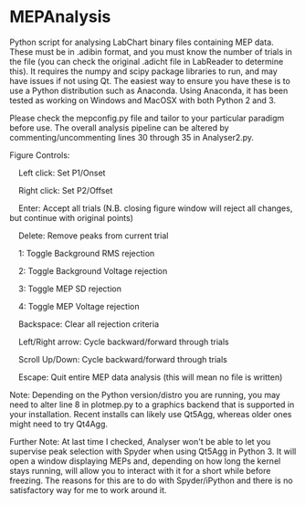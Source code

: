 # MEPAnalysis
Python script for analysing LabChart binary files containing MEP data. These must be in .adibin format, and you must know the number of trials in the file (you can check the original .adicht file in LabReader to determine this). It requires the numpy and scipy package libraries to run, and may have issues if not using Qt. The easiest way to ensure you have these is to use a Python distribution such as Anaconda. Using Anaconda, it has been tested as working on Windows and MacOSX with both Python 2 and 3.


Please check the mepconfig.py file and tailor to your particular paradigm before use. The overall analysis pipeline can be altered by commenting/uncommenting lines 30 through 35 in Analyser2.py. 


Figure Controls:

&nbsp;&nbsp;&nbsp;&nbsp;Left click: Set P1/Onset

&nbsp;&nbsp;&nbsp;&nbsp;Right click: Set P2/Offset

&nbsp;&nbsp;&nbsp;&nbsp;Enter: Accept all trials (N.B. closing figure window will reject all changes, but continue with original points)

&nbsp;&nbsp;&nbsp;&nbsp;Delete: Remove peaks from current trial

&nbsp;&nbsp;&nbsp;&nbsp;1: Toggle Background RMS rejection

&nbsp;&nbsp;&nbsp;&nbsp;2: Toggle Background Voltage rejection

&nbsp;&nbsp;&nbsp;&nbsp;3: Toggle MEP SD rejection

&nbsp;&nbsp;&nbsp;&nbsp;4: Toggle MEP Voltage rejection

&nbsp;&nbsp;&nbsp;&nbsp;Backspace: Clear all rejection criteria

&nbsp;&nbsp;&nbsp;&nbsp;Left/Right arrow: Cycle backward/forward through trials

&nbsp;&nbsp;&nbsp;&nbsp;Scroll Up/Down: Cycle backward/forward through trials

&nbsp;&nbsp;&nbsp;&nbsp;Escape: Quit entire MEP data analysis (this will mean no file is written)


Note: Depending on the Python version/distro you are running, you may need to alter line 8 in plotmep.py to a graphics backend that is supported in your installation. Recent installs can likely use Qt5Agg, whereas older ones might need to try Qt4Agg.


Further Note: At last time I checked, Analyser won't be able to let you supervise peak selection with Spyder when using Qt5Agg in Python 3. It will open a window displaying MEPs and, depending on how long the kernel stays running, will allow you to interact with it for a short while before freezing. The reasons for this are to do with Spyder/iPython and there is no satisfactory way for me to work around it.
